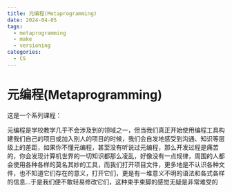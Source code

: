 ```yaml
---
title: 元编程(Metaprogramming)
date: 2024-04-05
tags: 
  - metaprogramming
  - make
  - versioning
categories: 
  - CS
---
```


# 元编程(Metaprogramming)

这是一个系列课程：

元编程是学校教学几乎不会涉及到的领域之一，但当我们真正开始使用编程工具构建我们自己的项目或加入别人的项目的时候，我们会自发地感受到沟通、知识等层级上的差距，如果你不懂元编程，甚至没有听说过元编程，那么开发过程是痛苦的，你会发现计算机世界的一切知识都那么凌乱，好像没有一点规律，周围的人都会使用各种各样的莫名其妙的工具，而我们打开项目文件，更多地是不认识各种文件，也不知道它们存在的意义，打开它们，更是有一堆意义不明的语法和各式各样的信息...于是我们便不敢轻易修改它们，这种束手束脚的感觉无疑是非常难受的


